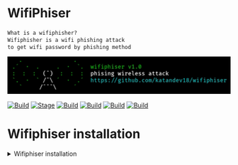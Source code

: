 # WifiPhiser

```
What is a wifiphisher?
Wifiphisher is a wifi phishing attack
to get wifi password by phishing method
```

<p align="center">
  <img src="imgs/banner.jpg">
</p>

[![Build](https://img.shields.io/badge/Wifiphiser-brightgreen.svg?maxAge=259200)]()
[![Stage](https://img.shields.io/badge/Release-1.0-brightgreen.svg)]()
[![Build](https://img.shields.io/badge/Supported_Android-Linux-orange.svg)]()
[![Build](https://img.shields.io/badge/Available-Termux-red.svg?maxAge=259200)]()
[![Build](https://img.shields.io/badge/Language-bash-blue.svg?maxAge=259200)]()
[![Build](https://img.shields.io/badge/contributions-katandev18-blue.svg?style=flat)]()

# Wifiphiser installation

<details>
<summary>Wifiphiser installation</summary>

```
To install Wifiphiser you should
execute the following commands.
```
# Kali Linux
```
$ sudo apt install git
$ git clone https://github.com/katandev18/wifiphiser
$ cd wifiphiser
$ chmod +x install.sh
$ ./install.sh <os type>
$ ./wifiphiser.sh
> checking os type dpkg --print-architecture
> 64bit: amd64
> 32bit: i386
```
# Termux
```
$ pkg install git
$ git clone https://github.com/katandev18/wifiphiser
$ cd wifiphiser
$ chmod +x install.sh
$ ./install.sh <os type>
> checking os type dpkg --print-architecture
> 64bit: arm64
> 32bit: arm
```
# Windows
- [php](https://www.php.net/downloads.php)
- [curl](https://curl.se/windows/)
- [python3](https://www.python.org/downloads/)
- [bash](https://git-scm.com/downloads)
- [ngrok](http://ngrok.com)

# Wifiphiser execution
```
To run Wifiphuser you should
execute the following command.
```

```
$ ./wifiphiser.sh
```

# Demo
[![asciicast](https://asciinema.org/a/Govx3EEzK2nHOPAo7KbXJ6XX9.svg)](https://asciinema.org/a/Govx3EEzK2nHOPAo7KbXJ6XX9)

# Donate!
Support the authors:

[![Donasi](https://camo.githubusercontent.com/52e5c49c5effcd1c973f1d2cc96cf7160fe8d194254b5d890937834c23b6fab7/68747470733a2f2f6c69626572617061792e636f6d2f6173736574732f776964676574732f646f6e6174652e737667)](https://saweria.co/katandev18)
